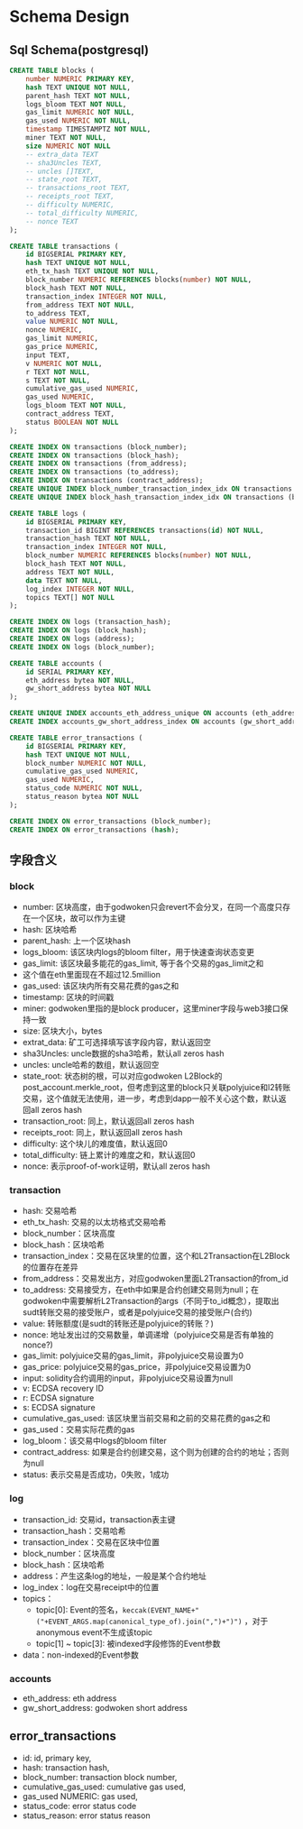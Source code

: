 # Schema Design

## Sql Schema(postgresql)
```sql
CREATE TABLE blocks (
    number NUMERIC PRIMARY KEY,
    hash TEXT UNIQUE NOT NULL,
    parent_hash TEXT NOT NULL,
    logs_bloom TEXT NOT NULL,
    gas_limit NUMERIC NOT NULL,
    gas_used NUMERIC NOT NULL,
    timestamp TIMESTAMPTZ NOT NULL,
    miner TEXT NOT NULL,
    size NUMERIC NOT NULL
    -- extra_data TEXT
    -- sha3Uncles TEXT,
    -- uncles []TEXT,
    -- state_root TEXT,
    -- transactions_root TEXT,
    -- receipts_root TEXT,
    -- difficulty NUMERIC,
    -- total_difficulty NUMERIC,
    -- nonce TEXT
);

CREATE TABLE transactions (
    id BIGSERIAL PRIMARY KEY,
    hash TEXT UNIQUE NOT NULL,
    eth_tx_hash TEXT UNIQUE NOT NULL,
    block_number NUMERIC REFERENCES blocks(number) NOT NULL,
    block_hash TEXT NOT NULL,
    transaction_index INTEGER NOT NULL,
    from_address TEXT NOT NULL,
    to_address TEXT,
    value NUMERIC NOT NULL,
    nonce NUMERIC,
    gas_limit NUMERIC,
    gas_price NUMERIC,
    input TEXT,
    v NUMERIC NOT NULL,
    r TEXT NOT NULL,
    s TEXT NOT NULL,
    cumulative_gas_used NUMERIC,
    gas_used NUMERIC,
    logs_bloom TEXT NOT NULL,
    contract_address TEXT,
    status BOOLEAN NOT NULL
);

CREATE INDEX ON transactions (block_number);
CREATE INDEX ON transactions (block_hash);
CREATE INDEX ON transactions (from_address);
CREATE INDEX ON transactions (to_address);
CREATE INDEX ON transactions (contract_address);
CREATE UNIQUE INDEX block_number_transaction_index_idx ON transactions (block_number, transaction_index);
CREATE UNIQUE INDEX block_hash_transaction_index_idx ON transactions (block_hash, transaction_index);

CREATE TABLE logs (
    id BIGSERIAL PRIMARY KEY,
    transaction_id BIGINT REFERENCES transactions(id) NOT NULL,
    transaction_hash TEXT NOT NULL,
    transaction_index INTEGER NOT NULL,
    block_number NUMERIC REFERENCES blocks(number) NOT NULL,
    block_hash TEXT NOT NULL,
    address TEXT NOT NULL,
    data TEXT NOT NULL,
    log_index INTEGER NOT NULL,
    topics TEXT[] NOT NULL
);

CREATE INDEX ON logs (transaction_hash);
CREATE INDEX ON logs (block_hash);
CREATE INDEX ON logs (address);
CREATE INDEX ON logs (block_number);

CREATE TABLE accounts (
    id SERIAL PRIMARY KEY,
    eth_address bytea NOT NULL,
    gw_short_address bytea NOT NULL
);

CREATE UNIQUE INDEX accounts_eth_address_unique ON accounts (eth_address);
CREATE INDEX accounts_gw_short_address_index ON accounts (gw_short_address);

CREATE TABLE error_transactions (
    id BIGSERIAL PRIMARY KEY,
    hash TEXT UNIQUE NOT NULL,
    block_number NUMERIC NOT NULL,
    cumulative_gas_used NUMERIC,
    gas_used NUMERIC,
    status_code NUMERIC NOT NULL,
    status_reason bytea NOT NULL
);

CREATE INDEX ON error_transactions (block_number);
CREATE INDEX ON error_transactions (hash);
```

## 字段含义

### block

- number: 区块高度，由于godwoken只会revert不会分叉，在同一个高度只存在一个区块，故可以作为主键
- hash: 区块哈希
- parent_hash: 上一个区块hash
- logs_bloom: 该区块内logs的bloom filter，用于快速查询状态变更
- gas_limit: 该区块最多能花的gas_limit, 等于各个交易的gas_limit之和
- 这个值在eth里面现在不超过12.5million
- gas_used: 该区块内所有交易花费的gas之和
- timestamp: 区块的时间戳
- miner: godwoken里指的是block producer，这里miner字段与web3接口保持一致
- size: 区块大小，bytes
- extrat_data: 矿工可选择填写该字段内容，默认返回空
- sha3Uncles: uncle数据的sha3哈希，默认all zeros hash
- uncles: uncle哈希的数组，默认返回空
- state_root: 状态树的根，可以对应godwoken L2Block的post_account.merkle_root，但考虑到这里的block只关联polyjuice和l2转账交易，这个值就无法使用，进一步，考虑到dapp一般不关心这个数，默认返回all zeros hash
- transaction_root: 同上，默认返回all zeros hash
- receipts_root: 同上，默认返回all zeros hash
- difficulty: 这个块儿的难度值，默认返回0
- total_difficulty: 链上累计的难度之和，默认返回0
- nonce: 表示proof-of-work证明，默认all zeros hash

### transaction
- hash: 交易哈希
- eth_tx_hash: 交易的以太坊格式交易哈希
- block_number：区块高度
- block_hash：区块哈希
- transaction_index：交易在区块里的位置，这个和L2Transaction在L2Block的位置存在差异
- from_address：交易发出方，对应godwoken里面L2Transaction的from_id
- to_address: 交易接受方，在eth中如果是合约创建交易则为null；在godwoken中需要解析L2Transaction的args（不同于to_id概念），提取出sudt转账交易的接受账户，或者是polyjuice交易的接受账户(合约)
- value: 转账额度(是sudt的转账还是polyjuice的转账？)
- nonce: 地址发出过的交易数量，单调递增（polyjuice交易是否有单独的nonce?)
- gas_limit: polyjuice交易的gas_limit，非polyjuice交易设置为0
- gas_price: polyjuice交易的gas_price，非polyjuice交易设置为0
- input: solidity合约调用的input，非polyjuice交易设置为null
- v: ECDSA recovery ID
- r: ECDSA signature
- s: ECDSA signature
- cumulative_gas_used: 该区块里当前交易和之前的交易花费的gas之和
- gas_used：交易实际花费的gas
- log_bloom：该交易中logs的bloom filter
- contract_address: 如果是合约创建交易，这个则为创建的合约的地址；否则为null
- status: 表示交易是否成功，0失败，1成功

### log
- transaction_id: 交易id，transaction表主键
- transaction_hash：交易哈希
- transaction_index：交易在区块中位置
- block_number：区块高度
- block_hash：区块哈希
- address：产生这条log的地址，一般是某个合约地址
- log_index：log在交易receipt中的位置
- topics：
  - topic[0]: Event的签名，`keccak(EVENT_NAME+"("+EVENT_ARGS.map(canonical_type_of).join(",")+")")` ，对于anonymous event不生成该topic
  - topic[1] ~ topic[3]: 被indexed字段修饰的Event参数
- data：non-indexed的Event参数

### accounts
- eth_address: eth address
- gw_short_address: godwoken short address

## error_transactions
- id: id, primary key,
- hash: transaction hash,
- block_number: transaction block number,
- cumulative_gas_used: cumulative gas used,
- gas_used NUMERIC: gas used,
- status_code: error status code
- status_reason: error status reason
